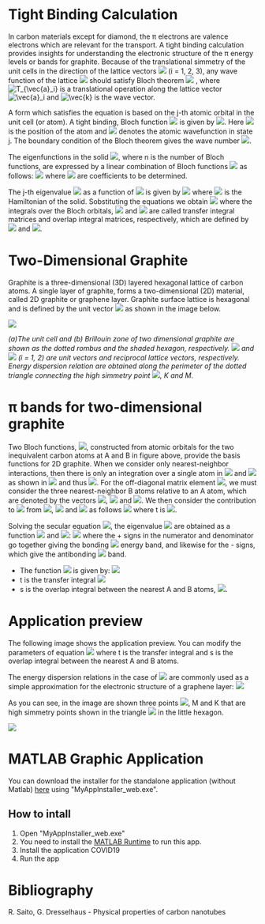 # Tight Binding Calculation 
In carbon materials except for diamond, the π electrons are valence electrons which are relevant for the transport. A tight binding calculation provides insights for understanding the electronic structure of the π energy levels or bands for graphite.
Because of the translational simmetry of the unit cells in the direction of the lattice vectors <img src="https://render.githubusercontent.com/render/math?math=\vec{a}_i"/> (i = 1, 2, 3), any wave function of the lattice <img src="https://render.githubusercontent.com/render/math?math=\Psi"/> should satisfy Bloch theorem <img src="https://render.githubusercontent.com/render/math?math=T_{\vec{a}_i}\Psi=e^{i\vec{k}\cdot\vec{a}_i}\Psi"/> , where ![T_{\vec{a}_i}](https://render.githubusercontent.com/render/math?math=T_%7B%5Cvec%7Ba%7D_i%7D) is a translational operation along the lattice vector ![\vec{a}_i](https://render.githubusercontent.com/render/math?math=%5Cvec%7Ba%7D_i) and ![\vec{k}](https://render.githubusercontent.com/render/math?math=%5Cvec%7Bk%7D) is the wave vector.  

A form which satisfies the equation is based on the j-th atomic orbital in the unit cell (or atom). A tight binding, Bloch function <img src="https://render.githubusercontent.com/render/math?math=\Phi_j(\vec{k},\vec{r})"/> is given by <img src="https://render.githubusercontent.com/render/math?math=\Phi_j(\vec{k},\vec{r})=\frac{1}{N}\sum_R^N{e^{i\vec{k}\cdot\vec{R}}\varphi_j(\vec{r}-\vec{R}), j=1,...,N)}"/>. Here <img src="https://render.githubusercontent.com/render/math?math=\vec{R}"/> is the position of the atom and <img src="https://render.githubusercontent.com/render/math?math=\varphi_j"/> denotes the atomic wavefunction in state j. The boundary condition of the Bloch theorem gives the wave number <img src="https://render.githubusercontent.com/render/math?math=k=\frac{2p\pi}{Ma_i}, (p=0,1,...,M-1), (i=1,...,3)"/>.  

The eigenfunctions in the solid <img src="https://render.githubusercontent.com/render/math?math=\Psi_j(\vec{k},\vec{r}), (j=1,...,n)"/>, where n is the number of Bloch functions, are expressed by a linear combination of Bloch functions <img src="https://render.githubusercontent.com/render/math?math=\Phi_{j^{'}}(\vec{k},\vec{r}), (j=1,...,n)"/> as follows: <img src="https://render.githubusercontent.com/render/math?math=\Psi_j(\vec{k},\vec{r})=\sum_{j^{'}=1}^n{C_{jj^{'}}(\vec{k})\Phi_j^{'}(\vec{k},\vec{r})}"/> where <img src="https://render.githubusercontent.com/render/math?math=C_{jj^{'}}(\vec{k})"/> are coefficients to be determined.  

The j-th eigenvalue <img src="https://render.githubusercontent.com/render/math?math=E_j(\vec{k}) (j=1,...,n)"/> as a function of <img src="https://render.githubusercontent.com/render/math?math=\vec{k}"/> is given by <img src="https://render.githubusercontent.com/render/math?math=E_j(\vec{k})=\frac{\langle \Psi_j|\mathcal{H}|\Psi_j  \rangle}{\langle \Psi_j|\Psi_j \rangle}=\frac{\int \Psi_j^{*}\mathcal{H}\Psi_j d\textbf{r}}{\int \Psi_j^{*}\Psi_j d\textbf{r}}"/> where <img src="https://render.githubusercontent.com/render/math?math=\mathcal{H}"/> is the Hamiltonian of the solid. Sobstituting the equations we obtain <img src="https://render.githubusercontent.com/render/math?math=E_i(\vec{k})=\frac{\sum_{j,j^'=1}^n{C_{ij^{*}}C_{ij^{'}}\langle\Phi_j|\mathcal{H}|\Phi_{j^{'}}}\rangle} {\sum_{j,j^'=1}^n{C_{ij^{*}}C_{ij^{'}}\langle\Phi_j|\Phi_{j^{'}}}\rangle}=\frac{\sum_{j,j^'=1}^n{\mathcal{H}_{jj^{'}}C_{ij^{*}}C_{ij^{'}}}} {\sum_{j,j^'=1}^n{\mathcal{S}_{jj^{'}}C_{ij^{*}}C_{ij^{'}}}}"/> where the integrals over the Bloch orbitals, <img src="https://render.githubusercontent.com/render/math?math=\mathcal{H}_{j,j^{'}}(\vec{k})"/> and <img src="https://render.githubusercontent.com/render/math?math=\mathcal{S}_{j,j^{'}}(\vec{k})"/> are called transfer integral matrices and overlap integral matrices, respectively, which are defined by <img src="https://render.githubusercontent.com/render/math?math=\mathcal{H}_{jj^{'}}(\vec{k})=\langle\Phi_j|\mathcal{H}|\Phi_{j^{'}}\rangle"/> and <img src="https://render.githubusercontent.com/render/math?math=\mathcal{S}_{jj^{'}}(\vec{k})=\langle\Phi_j|\Phi_{j^{'}}\rangle"/>.

# Two-Dimensional Graphite
Graphite is a three-dimensional (3D) layered hexagonal lattice of carbon atoms. A single layer of graphite, forms a two-dimensional (2D) material, called 2D graphite or graphene layer. Graphite surface lattice is hexagonal and is defined by the unit vector 
<img src="https://render.githubusercontent.com/render/math?math=\vec{a}=\left(\frac{\sqrt{3}}{2}a,\frac{a}{2}\right)"/> 
as shown in the image below.  

![](https://github.com/MatteoOrlandini/Graphite2D_Energy_Dispersion_Relation/blob/master/unitary_cell.png)

*(a)The unit cell and (b) Brillouin zone of two dimensional graphite are shown as the dotted rombus and the shaded hexagon, respectively. <img src="https://render.githubusercontent.com/render/math?math=\vec{a}_i"/> and <img src="https://render.githubusercontent.com/render/math?math=\vec{b}_i"/> (i = 1, 2) are unit vectors and reciprocal lattice vectors, respectively. Energy dispersion relation are obtained along the perimeter of the dotted triangle connecting the high simmetry point <img src="https://render.githubusercontent.com/render/math?math=\Gamma"/>, K and M.*

# π bands for two-dimensional graphite
Two Bloch functions, <img src="https://render.githubusercontent.com/render/math?math=T_{\vec{a}_i}\Psi=e^{i\vec{k}\cdot\vec{a}_i}\Psi"/>, constructed from atomic orbitals for the two inequivalent carbon atoms at A and B in figure above, provide the basis functions for 2D graphite. When we consider only nearest-neighbor interactions, then there is only an integration over a single atom in <img src="https://render.githubusercontent.com/render/math?math=\mathcal{H}_{AA}"/> and <img src="https://render.githubusercontent.com/render/math?math=\mathcal{H}_{BB}"/> as shown in <img src="https://render.githubusercontent.com/render/math?math=\mathcal{H}_{AA}=\frac{1}{N}\sum_{(R,R^{'})}{e^{ik(R-R^{'})}\langle \varphi_A(r-R^{'})|\mathcal{H}|\varphi_A(r-R)\rangle}=\frac{1}{N}\sum_{(R=R^{'})}{\epsilon_{2p}}+\frac{1}{N}\sum_{(R=R^{'}+\pm a)}{e^{(\pm ika)}\langle \varphi_A(r-R^{'})|\mathcal{H}|\varphi_A(r-R)\rangle}"/> and thus  <img src="https://render.githubusercontent.com/render/math?math=\mathcal{H}_{AA}=\mathcal{H}_{BB}=\epsilon_{2p}"/>. For the off-diagonal matrix element <img src="https://render.githubusercontent.com/render/math?math=\mathcal{H}_{AB}"/>, we must consider the three nearest-neighbor B atoms relative to an A atom, which are denoted by the vectors <img src="https://render.githubusercontent.com/render/math?math=\vec{R}_1"/>, <img src="https://render.githubusercontent.com/render/math?math=\vec{R}_2"/> and <img src="https://render.githubusercontent.com/render/math?math=\vec{R}_3"/>. We then consider the contribution to <img src="https://render.githubusercontent.com/render/math?math=\mathcal{H}_{AB}(r)=\frac{1}{N}\sum_R\{e^{ika/2}\langle \varphi_A(r-R)|\mathcal{H}|\varphi_B(r-R-a/2) \rangle+e^{-ika/2} \langle \varphi_A(r-R)|\mathcal{H}|\varphi_B(r-R%2Ba/2) \rangle \}=2t\cos(ka/2)"/> from <img src="https://render.githubusercontent.com/render/math?math=\vec{R}_1"/>, <img src="https://render.githubusercontent.com/render/math?math=\vec{R}_2"/> and <img src="https://render.githubusercontent.com/render/math?math=\vec{R}_3"/> as follows <img src="https://render.githubusercontent.com/render/math?math=\mathcal{H}_AB=t(e^{i\vec{k}\cdot\vec{R}_1}%2Be^{i\vec{k}\cdot\vec{R}_2}%2Be^{i\vec{k}\cdot\vec{R}_3})=tf(k)"/> where t is <img src="https://render.githubusercontent.com/render/math?math=t=\langle\varphi_A(r-R)|\mathcal{H}|\varphi_B(r%2BR\pm a/2\rangle"/>.  

Solving the secular equation <img src="https://render.githubusercontent.com/render/math?math=\det(\mathcal{H}-E\mathcal{S})=0"/>, the eigenvalue <img src="https://render.githubusercontent.com/render/math?math=E(\vec{k})"/> 
are obtained as a function <img src="https://render.githubusercontent.com/render/math?math=\omega(\vec{k}), k_x"/> 
and <img src="https://render.githubusercontent.com/render/math?math=k_y"/>: <img src="https://render.githubusercontent.com/render/math?math=E_{g2D}(\vec{k})=\frac{\epsilon_{2p}\pm t\omega(\vec{k})}{1 \pm s\omega(\vec{k})}"/>
where the + signs in the numerator and denominator go together giving the bonding <img src="https://render.githubusercontent.com/render/math?math=\pi"/> energy band, and likewise for the - signs, which give the antibonding 
<img src="https://render.githubusercontent.com/render/math?math=\pi^*"/> band.

* The function <img src="https://render.githubusercontent.com/render/math?math=\omega(\vec{k})"/> is given by: <img src="https://render.githubusercontent.com/render/math?math=\omega(\vec{k})=\sqrt{|f(\vec{k}|^2}=\sqrt{1%2B4\cos{\frac{\sqrt{3}k_xa}{2}}%2B\cos{\frac{k_ya}{2}}%2B4\cos^2{\frac{k_ya}{2}}}"/>
* t is the transfer integral <img src="https://render.githubusercontent.com/render/math?math=t=\langle\varphi_A(r-R)|\mathcal{H}|\varphi_B(r%2BR\pm a/2\rangle"/>
* s is the overlap integral between the nearest A and B atoms, <img src="https://render.githubusercontent.com/render/math?math=s=\langle\varphi_A(r-R)|\varphi_B(r-R\pm a/2\rangle"/>.  

# Application preview
The following image shows the application preview. You can modify the parameters of equation 
<img src="https://render.githubusercontent.com/render/math?math=E_{g2D}(\vec{k})=\frac{\epsilon_{2p}\pm t\omega(\vec{k})}{1 \pm s\omega(\vec{k})}"/> where t is the transfer integral and s is the overlap integral between the nearest A and B atoms.

The energy dispersion relations in the case of <img src="https://render.githubusercontent.com/render/math?math=s=0"/> are commonly used as a simple approximation for the electronic structure of a graphene layer:
<img src="https://render.githubusercontent.com/render/math?math=E_{g2D}(k_x,k_y)=\pm t{\sqrt{1%2B4\cos{\frac{\sqrt{3}k_xa}{2}}%2B\cos{\frac{k_ya}{2}}%2B4\cos^2{\frac{k_ya}{2}}}}"/>

As you can see, in the image are shown three points <img src="https://render.githubusercontent.com/render/math?math=\Gamma"/>, M and K that are high simmetry points shown in the triangle <img src="https://render.githubusercontent.com/render/math?math=\Gamma M K"/> in the little hexagon.

![](https://github.com/MatteoOrlandini/Graphite2D_Energy_Dispersion_Relation/blob/master/app_image.png)

# MATLAB Graphic Application
You can download the installer for the standalone application (without Matlab) [here](https://github.com/MatteoOrlandini/Graphite2D_Energy_Dispersion_Relation/blob/master/EnergyDispersionRelation2DGraphite/for_redistribution/MyAppInstaller_web.exe) using "MyAppInstaller_web.exe". 
## How to intall
1. Open "MyAppInstaller_web.exe"
2. You need to install the [MATLAB Runtime](https://it.mathworks.com/products/compiler/matlab-runtime.html) to run this app. 
3. Install the application COVID19
4. Run the app

# Bibliography
R. Saito, G. Dresselhaus - Physical properties of carbon nanotubes
